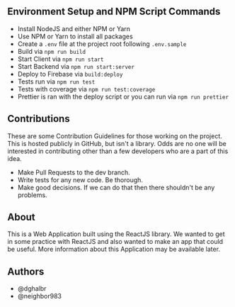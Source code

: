 ## Environment Setup and NPM Script Commands

- Install NodeJS and either NPM or Yarn
- Use NPM or Yarn to install all packages
- Create a `.env` file at the project root following `.env.sample`
- Build via `npm run build`
- Start Client via `npm run start`
- Start Backend via `npm run start:server`
- Deploy to Firebase via `build:deploy`
- Tests run via `npm run test`
- Tests with coverage via `npm run test:coverage`
- Prettier is ran with the deploy script or you can run via `npm run prettier`

## Contributions

These are some Contribution Guidelines for those working on the project. This
is hosted publicly in GitHub, but isn't a library. Odds are no one will be 
interested in contributing other than a few developers who are a part of this
idea.

- Make Pull Requests to the dev branch.
- Write tests for any new code. Be thorough.
- Make good decisions. If we can do that then there shouldn't be any problems.

## About

This is a Web Application built using the ReactJS library. We wanted to get in 
some practice with ReactJS and also wanted to make an app that could be useful.
More information about this Application may be available later.

## Authors
- @dghalbr
- @neighbor983
